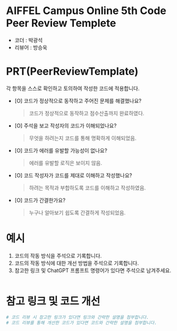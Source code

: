 # AIFFEL Campus Online 5th Code Peer Review Templete
- 코더 : 박광석
- 리뷰어 : 방승욱


# PRT(PeerReviewTemplate) 
각 항목을 스스로 확인하고 토의하여 작성한 코드에 적용합니다.

- [O] 코드가 정상적으로 동작하고 주어진 문제를 해결했나요?
  > 코드가 정상적으로 동작하고 점수산출까지 완료하였다.
- [O] 주석을 보고 작성자의 코드가 이해되었나요?
  > 무엇을 하려는지 코드를 통해 명확하게 이해되었음.
- [O] 코드가 에러를 유발할 가능성이 없나요?
  > 에러를 유발할 로직은 보이지 않음.
- [O] 코드 작성자가 코드를 제대로 이해하고 작성했나요?
  > 하려는 목적과 부합하도록 코드를 이해하고 작성하였음.
- [O] 코드가 간결한가요?
  > 누구나 알아보기 쉽도록 간결하게 작성되었음.

# 예시
1. 코드의 작동 방식을 주석으로 기록합니다.
2. 코드의 작동 방식에 대한 개선 방법을 주석으로 기록합니다.
3. 참고한 링크 및 ChatGPT 프롬프트 명령어가 있다면 주석으로 남겨주세요.
```python
```

# 참고 링크 및 코드 개선
```python
# 코드 리뷰 시 참고한 링크가 있다면 링크와 간략한 설명을 첨부합니다.
# 코드 리뷰를 통해 개선한 코드가 있다면 코드와 간략한 설명을 첨부합니다.
```
